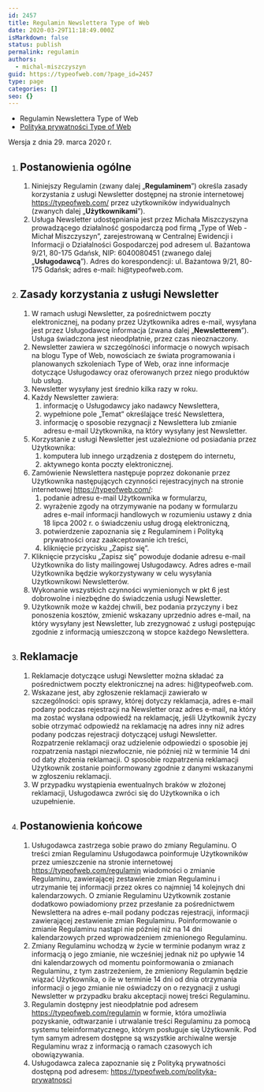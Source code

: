 ```yaml
---
id: 2457
title: Regulamin Newslettera Type of Web
date: 2020-03-29T11:18:49.000Z
isMarkdown: false
status: publish
permalink: regulamin
authors:
  - michal-miszczyszyn
guid: https://typeofweb.com/?page_id=2457
type: page
categories: []
seo: {}
---
```


<ul>
<li>Regulamin Newslettera Type of Web</li>
<li><a href="https://typeofweb.com/polityka-prywatnosci/">Polityka prywatności Type of Web</a></li>
</ul>

Wersja z dnia 29. marca 2020 r.

<div class="regulations"> <ol> <li> <h2>Postanowienia ogólne</h2> <ol> <li> Niniejszy Regulamin (zwany dalej „<b>Regulaminem</b>”) określa zasady korzystania z usługi Newsletter dostępnej na stronie internetowej <a href="https://typeofweb.com/">https://typeofweb.com/</a> przez użytkowników indywidualnych (zwanych dalej „<b>Użytkownikami</b>”). </li><li> Usługa Newsletter udostępniania jest przez Michała Miszczyszyna prowadzącego działalność gospodarczą pod firmą „Type of Web - Michał Miszczyszyn”, zarejestrowaną w Centralnej Ewidencji i Informacji o Działalności Gospodarczej pod adresem ul. Bażantowa 9/21, 80-175 Gdańsk, NIP: 6040080451 (zwanego dalej „<b>Usługodawcą</b>”). Adres do korespondencji: ul. Bażantowa 9/21, 80-175 Gdańsk; adres e-mail: hi@typeofweb.com. </li></ol> </li><li> <h2>Zasady korzystania z usługi Newsletter</h2> <ol> <li> W ramach usługi Newsletter, za pośrednictwem poczty elektronicznej, na podany przez Użytkownika adres e-mail, wysyłana jest przez Usługodawcę informacja (zwana dalej „<b>Newsletterem</b>”). Usługa świadczona jest nieodpłatnie, przez czas nieoznaczony. </li><li> Newsletter zawiera w szczególności informacje o nowych wpisach na blogu Type of Web, nowościach ze świata programowania i planowanych szkoleniach Type of Web, oraz inne informacje dotyczące Usługodawcy oraz oferowanych przez niego produktów lub usług. </li><li> Newsletter wysyłany jest średnio kilka razy w roku. </li><li> Każdy Newsletter zawiera: <ol> <li> informację o Usługodawcy jako nadawcy Newslettera, </li><li> wypełnione pole „Temat” określające treść Newslettera, </li><li> informację o sposobie rezygnacji z Newslettera lub zmianie adresu e-mail Użytkownika, na który wysyłany jest Newsletter. </li></ol> </li><li> Korzystanie z usługi Newsletter jest uzależnione od posiadania przez Użytkownika: <ol> <li> komputera lub innego urządzenia z dostępem do internetu, </li><li> aktywnego konta poczty elektronicznej. </li></ol> </li><li> Zamówienie Newslettera następuje poprzez dokonanie przez Użytkownika następujących czynności rejestracyjnych na stronie internetowej <a href="https://typeofweb.com/">https://typeofweb.com/</a>: <ol> <li> podanie adresu e-mail Użytkownika w formularzu, </li><li> wyrażenie zgody na otrzymywanie na podany w formularzu adres e-mail informacji handlowych w rozumieniu ustawy z dnia 18 lipca 2002 r. o świadczeniu usług drogą elektroniczną, </li><li> potwierdzenie zapoznania się z Regulaminem i Polityką prywatności oraz zaakceptowanie ich treści, </li><li>kliknięcie przycisku „Zapisz się”.</li></ol> </li><li> Kliknięcie przycisku „Zapisz się” powoduje dodanie adresu e-mail Użytkownika do listy mailingowej Usługodawcy. Adres adres e-mail Użytkownika będzie wykorzystywany w celu wysyłania Użytkownikowi Newsletterów. </li><li> Wykonanie wszystkich czynności wymienionych w pkt 6 jest dobrowolne i niezbędne do świadczenia usługi Newsletter. </li><li> Użytkownik może w każdej chwili, bez podania przyczyny i bez ponoszenia kosztów, zmienić wskazany uprzednio adres e-mail, na który wysyłany jest Newsletter, lub zrezygnować z usługi postępując zgodnie z informacją umieszczoną w stopce każdego Newslettera. </li></ol> </li><li> <h2>Reklamacje</h2> <ol> <li> Reklamacje dotyczące usługi Newsletter można składać za pośrednictwem poczty elektronicznej na adres: hi@typeofweb.com. </li><li> Wskazane jest, aby zgłoszenie reklamacji zawierało w szczególności: opis sprawy, której dotyczy reklamacja, adres e-mail podany podczas rejestracji na Newsletter oraz adres e-mail, na który ma zostać wysłana odpowiedź na reklamację, jeśli Użytkownik życzy sobie otrzymać odpowiedź na reklamację na adres inny niż adres podany podczas rejestracji dotyczącej usługi Newsletter. Rozpatrzenie reklamacji oraz udzielenie odpowiedzi o sposobie jej rozpatrzenia nastąpi niezwłocznie, nie później niż w terminie 14 dni od daty złożenia reklamacji. O sposobie rozpatrzenia reklamacji Użytkownik zostanie poinformowany zgodnie z danymi wskazanymi w zgłoszeniu reklamacji. </li><li> W przypadku wystąpienia ewentualnych braków w złożonej reklamacji, Usługodawca zwróci się do Użytkownika o ich uzupełnienie. </li></ol> </li><li> <h2>Postanowienia końcowe</h2> <ol> <li> Usługodawca zastrzega sobie prawo do zmiany Regulaminu. O treści zmian Regulaminu Usługodawca poinformuje Użytkowników przez umieszczenie na stronie internetowej <a href="https://typeofweb.com/regulamin" >https://typeofweb.com/regulamin</a > wiadomości o zmianie Regulaminu, zawierającej zestawienie zmian Regulaminu i utrzymanie tej informacji przez okres co najmniej 14 kolejnych dni kalendarzowych. O zmianie Regulaminu Użytkownik zostanie dodatkowo powiadomiony przez przesłanie za pośrednictwem Newslettera na adres e-mail podany podczas rejestracji, informacji zawierającej zestawienie zmian Regulaminu. Poinformowanie o zmianie Regulaminu nastąpi nie później niż na 14 dni kalendarzowych przed wprowadzeniem zmienionego Regulaminu. </li><li> Zmiany Regulaminu wchodzą w życie w terminie podanym wraz z informacją o jego zmianie, nie wcześniej jednak niż po upływie 14 dni kalendarzowych od momentu poinformowania o zmianach Regulaminu, z tym zastrzeżeniem, że zmieniony Regulamin będzie wiązać Użytkownika, o ile w terminie 14 dni od dnia otrzymania informacji o jego zmianie nie oświadczy on o rezygnacji z usługi Newsletter w przypadku braku akceptacji nowej treści Regulaminu. </li><li> Regulamin dostępny jest nieodpłatnie pod adresem <a href="https://typeofweb.com/regulamin" >https://typeofweb.com/regulamin</a > w formie, która umożliwia pozyskanie, odtwarzanie i utrwalanie treści Regulaminu za pomocą systemu teleinformatycznego, którym posługuje się Użytkownik. Pod tym samym adresem dostępne są wszystkie archiwalne wersje Regulaminu wraz z informacją o ramach czasowych ich obowiązywania. </li><li> Usługodawca zaleca zapoznanie się z Polityką prywatności dostępną pod adresem: <a href="https://typeofweb.com/polityka-prywatnosci" >https://typeofweb.com/polityka-prywatnosci</a > </li></ol> </li></ol></div>
